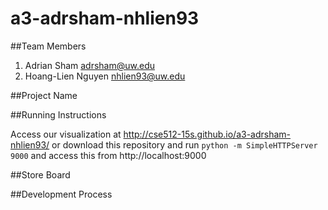 # a3-adrsham-nhlien93

##Team Members
1. Adrian Sham adrsham@uw.edu
2. Hoang-Lien Nguyen nhlien93@uw.edu

##Project Name

##Running Instructions

Access our visualization at http://cse512-15s.github.io/a3-adrsham-nhlien93/ or download this repository and run `python -m SimpleHTTPServer 9000` and access this from http://localhost:9000

##Store Board

##Development Process


